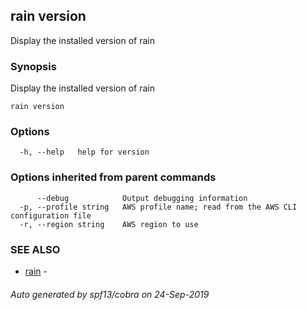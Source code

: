 ## rain version

Display the installed version of rain

### Synopsis

Display the installed version of rain

```
rain version
```

### Options

```
  -h, --help   help for version
```

### Options inherited from parent commands

```
      --debug            Output debugging information
  -p, --profile string   AWS profile name; read from the AWS CLI configuration file
  -r, --region string    AWS region to use
```

### SEE ALSO

* [rain](index.md)	 - 

###### Auto generated by spf13/cobra on 24-Sep-2019
